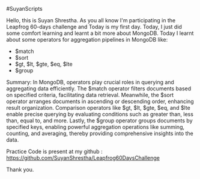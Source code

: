 #SuyanScripts

Hello, this is Suyan Shrestha. As you all know I'm participating in the Leapfrog 60-days challenge and Today is my first day.
Today, I just did some comfort learning and learnt a bit more about MongoDB. Today I learnt about some operators for aggregation pipelines in MongoDB like:
- $match
- $sort
- $gt, $lt, $gte, $eq, $lte
- $group

Summary:
In MongoDB, operators play crucial roles in querying and aggregating data efficiently. The $match operator filters documents based on specified criteria, facilitating data retrieval. Meanwhile, the $sort operator arranges documents in ascending or descending order, enhancing result organization. Comparison operators like $gt, $lt, $gte, $eq, and $lte enable precise querying by evaluating conditions such as greater than, less than, equal to, and more. Lastly, the $group operator groups documents by specified keys, enabling powerful aggregation operations like summing, counting, and averaging, thereby providing comprehensive insights into the data.

Practice Code is present at my github :
https://github.com/SuyanShrestha/Leapfrog60DaysChallenge


Thank you.
